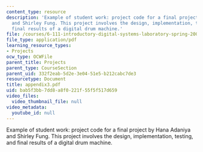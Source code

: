 ```yaml
---
content_type: resource
description: 'Example of student work: project code for a final project by Hana Adaniya
  and Shirley Fung. This project involves the design, implementation, testing, and
  final results of a digital drum machine.'
file: /courses/6-111-introductory-digital-systems-laboratory-spring-2006/bab5f3bb7dd8a8f0221f55f5f517d659_appendix3.pdf
file_type: application/pdf
learning_resource_types:
- Projects
ocw_type: OCWFile
parent_title: Projects
parent_type: CourseSection
parent_uid: 332f2eab-5d2e-3e04-51e5-b212cabc7de3
resourcetype: Document
title: appendix3.pdf
uid: bab5f3bb-7dd8-a8f0-221f-55f5f517d659
video_files:
  video_thumbnail_file: null
video_metadata:
  youtube_id: null
---
```

Example of student work: project code for a final project by Hana Adaniya and Shirley Fung. This project involves the design, implementation, testing, and final results of a digital drum machine.